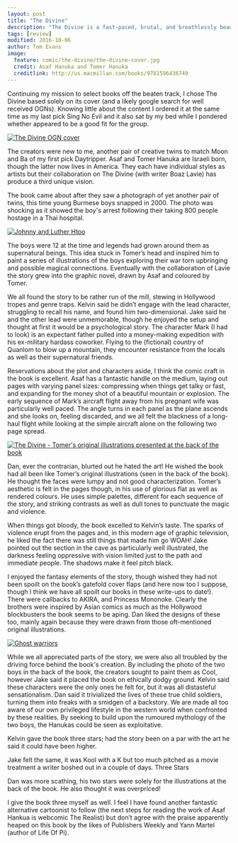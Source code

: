 ```yaml
---
layout: post
title: "The Divine"
description: "The Divine is a fast-paced, brutal, and breathlessly beautiful portrait of a world where ancient powers vie with modern warfare and nobody escapes unscathed."
tags: [review]
modified: 2016-10-06
author: Tom Evans
image:
  feature: comic/the-divine/the-divine-cover.jpg
  credit: Asaf Hanuka and Tomer Hanuka
  creditlink: http://us.macmillan.com/books/9781596436749
---
```


Continuing my mission to select books off the beaten track, I chose The Divine based solely on its cover (and a likely google search for well received OGNs). Knowing little about the content I ordered it at the same time as my last pick Sing No Evil and it also sat by my bed while I pondered whether appeared to be a good fit for the group.

[![The Divine OGN cover]({{site.url}}/images/comic/the-divine/the-divine-book-cover.jpg)]({{site.url}}/images/comic/the-divine/the-divine-book-cover.jpg)

The creators were new to me, another pair of creative twins to match Moon and Ba of my first pick Daytripper. Asaf and Tomer Hanuka are Israeli born, though the latter now lives in America. They each have individual styles as artists but their collaboration on The Divine (with writer Boaz Lavie) has produce a third unique vision.

The book came about after they saw a photograph of yet another pair of twins, this time young Burmese boys snapped in 2000. The photo was shocking as it showed the boy's arrest following their taking 800 people hostage in a Thai hospital.

[![Johnny and Luther Htoo]({{site.url}}/images/comic/the-divine/the-divine-johnny-and-luther-htoo.jpg)]({{site.url}}/images/comic/the-divine/the-divine-johnny-and-luther-htoo.jpg)

The boys were 12 at the time and legends had grown around them as supernatural beings. This idea stuck in Tomer’s head and inspired him to paint a series of illustrations of the boys exploring their war torn upbringing and possible magical connections. Eventually with the collaboration of Lavie the story grew into the graphic novel, drawn by Asaf and coloured by Tomer.

We all found the story to be rather run of the mill, stewing in Hollywood tropes and genre traps. Kelvin said he didn’t engage with the lead character, struggling to recall his name, and found him two-dimensional. Jake said he and the other lead were unmemorable, though he enjoyed the setup and thought at first it would be a psychological story. The character Mark (I had to look) is an expectant father pulled into a money-making expedition with his ex-military hardass coworker. Flying to the (fictional) country of Quanlom to blow up a mountain, they encounter resistance from the locals as well as their supernatural friends.

Reservations about the plot and characters aside, I think the comic craft in the book is excellent. Asaf has a fantastic handle on the medium, laying out pages with varying panel sizes: compressing when things get talky or fast, and expanding for the money shot of a beautiful mountain or explosion. The early sequence of Mark’s aircraft flight away from his pregnant wife was particularly well paced. The angle turns in each panel as the plane ascends and she looks on, feeling discarded, and we all felt the blackness of a long-haul flight while looking at the simple aircraft alone on the following two page spread.

[![The Divine - Tomer's original illustrations presented at the back of the book]({{site.url}}/images/comic/the-divine/the-divine-windriders.jpg)]({{site.url}}/images/comic/the-divine/the-divine-windriders.jpg)

Dan, ever the contrarian, blurted out he hated the art! He wished the book had all been like Tomer’s original illustrations (seen in the back of the book). He thought the faces were lumpy and not good characterization. Tomer’s aesthetic is felt in the pages though, in his use of glorious flat as well as rendered colours. He uses simple palettes, different for each sequence of the story, and striking contrasts as well as dull tones to punctuate the magic and violence.

When things got bloody, the book excelled to Kelvin’s taste. The sparks of violence erupt from the pages and, in this modern age of graphic television, he liked the fact there was still things that made him go WOAH! Jake pointed out the section in the cave as particularly well illustrated, the darkness feeling oppressive with vision limited just to the path and immediate people. The shadows make it feel pitch black.

I enjoyed the fantasy elements of the story, though wished they had not been spoilt on the book’s gatefold cover flaps (and here now too I suppose, though I think we have all spoilt our books in these write-ups to date!). There were callbacks to AKIRA, and Princess Mononoke. Clearly the brothers were inspired by Asian comics as much as the Hollywood blockbusters the book seems to be aping. Dan liked the designs of these too, mainly again because they were drawn from those oft-mentioned original illustrations.

[![Ghost warriors]({{site.url}}/images/comic/the-divine/the-divine-ghostwarriors.jpg)]({{site.url}}/images/comic/the-divine/the-divine-ghostwarriors.jpg)

While we all appreciated parts of the story, we were also all troubled by the driving force behind the book's creation. By including the photo of the two boys in the back of the book, the creators sought to paint them as Cool, however Jake said it placed the book on ethically dodgy ground. Kelvin said these characters were the only ones he felt for, but it was all distasteful sensationalism. Dan said it trivialized the lives of these true child soldiers, turning them into freaks with a smidgen of a backstory. We are made all too aware of our own privileged lifestyle in the western world when confronted by these realities. By seeking to build upon the rumoured mythology of the two boys, the Hanukas could be seen as exploitative.

Kelvin gave the book three stars; had the story been on a par with the art he said it could have been higher.

Jake felt the same, it was Kool with a K but too much pitched as a movie treatment a writer boshed out in a couple of days. Three Stars

Dan was more scathing, his two stars were solely for the illustrations at the back of the book. He also thought it was overpriced!

I give the book three myself as well. I feel I have found another fantastic alternative cartoonist to follow (the next steps for reading the work of Asaf Hankua is webcomic The Realist) but don’t agree with the praise apparently heaped on this book by the likes of Publishers Weekly and Yann Martel (author of Life Of Pi).
